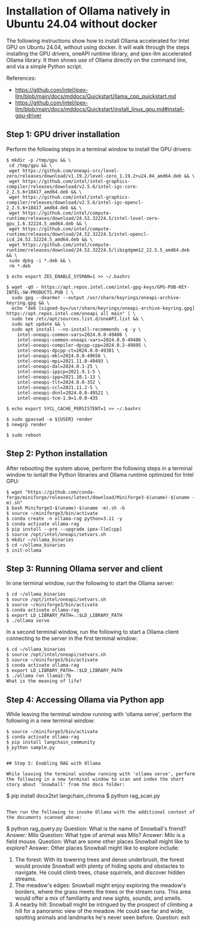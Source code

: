 # Installation of Ollama natively in Ubuntu 24.04 without docker

The following instructions show how to install Ollama accelerated for Intel GPU on Ubuntu 24.04, without using docker.  It will walk 
through the steps installing the GPU drivers, oneAPI runtime library, and ipex-llm accelerated Ollama library.  It then shows use
of Ollama directly on the command line, and via a simple Python script.

References:
* https://github.com/intel/ipex-llm/blob/main/docs/mddocs/Quickstart/llama_cpp_quickstart.md
* https://github.com/intel/ipex-llm/blob/main/docs/mddocs/Quickstart/install_linux_gpu.md#install-gpu-driver

## Step 1: GPU driver installation

Perform the following steps in a terminal window to install the GPU drivers: 
```
$ mkdir -p /tmp/gpu && \
 cd /tmp/gpu && \
 wget https://github.com/oneapi-src/level-zero/releases/download/v1.19.2/level-zero_1.19.2+u24.04_amd64.deb && \ 
 wget https://github.com/intel/intel-graphics-compiler/releases/download/v2.5.6/intel-igc-core-2_2.5.6+18417_amd64.deb && \
 wget https://github.com/intel/intel-graphics-compiler/releases/download/v2.5.6/intel-igc-opencl-2_2.5.6+18417_amd64.deb && \
 wget https://github.com/intel/compute-runtime/releases/download/24.52.32224.5/intel-level-zero-gpu_1.6.32224.5_amd64.deb && \
 wget https://github.com/intel/compute-runtime/releases/download/24.52.32224.5/intel-opencl-icd_24.52.32224.5_amd64.deb && \
 wget https://github.com/intel/compute-runtime/releases/download/24.52.32224.5/libigdgmm12_22.5.5_amd64.deb && \
 sudo dpkg -i *.deb && \
 rm *.deb

$ echo export ZES_ENABLE_SYSMAN=1 >> ~/.bashrc

$ wget -qO - https://apt.repos.intel.com/intel-gpg-keys/GPG-PUB-KEY-INTEL-SW-PRODUCTS.PUB | \
  sudo gpg --dearmor --output /usr/share/keyrings/oneapi-archive-keyring.gpg && \
  echo "deb [signed-by=/usr/share/keyrings/oneapi-archive-keyring.gpg] https://apt.repos.intel.com/oneapi all main" | \
  sudo tee /etc/apt/sources.list.d/oneAPI.list && \
  sudo apt update && \
  sudo apt install --no-install-recommends -q -y \
    intel-oneapi-common-vars=2024.0.0-49406 \
    intel-oneapi-common-oneapi-vars=2024.0.0-49406 \
    intel-oneapi-compiler-dpcpp-cpp=2024.0.2-49895 \
    intel-oneapi-dpcpp-ct=2024.0.0-49381 \
    intel-oneapi-mkl=2024.0.0-49656 \
    intel-oneapi-mpi=2021.11.0-49493 \
    intel-oneapi-dal=2024.0.1-25 \
    intel-oneapi-ippcp=2021.9.1-5 \
    intel-oneapi-ipp=2021.10.1-13 \
    intel-oneapi-tlt=2024.0.0-352 \
    intel-oneapi-ccl=2021.11.2-5 \
    intel-oneapi-dnnl=2024.0.0-49521 \
    intel-oneapi-tcm-1.0=1.0.0-435

$ echo export SYCL_CACHE_PERSISTENT=1 >> ~/.bashrc

$ sudo gpasswd -a ${USER} render
$ newgrp render

$ sudo reboot
```

## Step 2: Python installation

After rebooting the system above, perform the following steps in a terminal window to isntall the Python libraries and Ollama runtime optimized for Intel GPU:
```
$ wget "https://github.com/conda-forge/miniforge/releases/latest/download/Miniforge3-$(uname)-$(uname -m).sh"
$ bash Miniforge3-$(uname)-$(uname -m).sh -b
$ source ~/miniforge3/bin/activate 
$ conda create -n ollama-rag python=3.11 -y
$ conda activate ollama-rag
$ pip install --pre --upgrade ipex-llm[cpp] 
$ source /opt/intel/oneapi/setvars.sh
$ mkdir ~/ollama_binaries
$ cd ~/ollama_binaries
$ init-ollama
```

## Step 3: Running Ollama server and client

In one terminal window, run the following to start the Ollama server:
```
$ cd ~/ollama_binaries
$ source /opt/intel/oneapi/setvars.sh
$ source ~/miniforge3/bin/activate 
$ conda activate ollama-rag
$ export LD_LIBRARY_PATH=.:$LD_LIBRARY_PATH
$ ./ollama serve
```

In a second terminal window, run the following to start a Ollama client connecting to the server in the first terminal window:
```
$ cd ~/ollama_binaries
$ source /opt/intel/oneapi/setvars.sh
$ source ~/miniforge3/bin/activate 
$ conda activate ollama-rag
$ export LD_LIBRARY_PATH=.:$LD_LIBRARY_PATH
$ ./ollama run llama2:7b
What is the meaning of life?
```

## Step 4: Accessing Ollama via Python app

While leaving the terminal window running with 'ollama serve', perform the following in a new terminal window:
```
$ source ~/miniforge3/bin/activate 
$ conda activate ollama-rag
$ pip install langchain_community
$ python sample.py
``

## Step 5: Enabling RAG with Ollama

While leaving the terminal window running with 'ollama serve', perform the following in a new terminal window to scan and index the short story about 'Snowball' from the docs folder:

```
$ pip install docx2txt langchain_chroma
$ python rag_scan.py
```

Then run the following to invoke Ollama with the additional context of the documents scanned above:
```
$ python rag_query.py
Question: What is the name of Snowball's friend?
Answer: Milo
Question: What type of animal was Milo?
Answer: Milo is a field mouse.
Question: What are some other places Snowball might like to explore?
Answer: Other places Snowball might like to explore include:

1. The forest: With its towering trees and dense underbrush, the forest would provide Snowball with plenty of hiding spots and obstacles to navigate. He could climb trees, chase squirrels, and discover hidden streams.
2. The meadow's edges: Snowball might enjoy exploring the meadow's borders, where the grass meets the trees or the stream runs. This area would offer a mix of familiarity and new sights, sounds, and smells.
3. A nearby hill: Snowball might be intrigued by the prospect of climbing a hill for a panoramic view of the meadow. He could see far and wide, spotting animals and landmarks he's never seen before.
Question: exit
```
